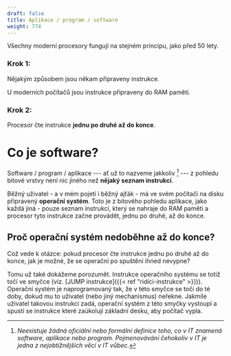 ```yaml
---
draft: false
title: Aplikace / program / software
weight: 774
---
```


Všechny moderní procesory fungují na stejném principu, jako před 50 lety.

### **Krok 1:** 

Nějakým způsobem jsou někam připraveny instrukce.

U moderních počítačů jsou instrukce připraveny do RAM paměti.

### **Krok 2:** 

Procesor čte instrukce **jednu po druhé až do konce**.

# Co je software?

Software / program / aplikace --- ať už to nazveme jakkoliv [^b] --- z pohledu bitové vrstvy není nic jiného než **nějaký seznam instrukcí**.

Běžný uživatel - a v mém pojetí i běžný ajťák - má ve svém počítači na disku připravený **operační systém**. Toto je z bitového pohledu aplikace, jako každá jiná - pouze seznam instrukcí, který se nahraje do RAM paměti a procesor tyto instrukce začne provádět, jednu po druhé, až do konce.

## Proč operační systém nedoběhne až do konce?

Což vede k otázce: pokud procesor čte instrukce jednu po druhé až do konce, jak je možné, že se operační po spuštění ihned nevypne?

Tomu už také dokážeme porozumět. Instrukce operačního systému se totiž točí ve smyčce (viz. [JUMP instrukce]({{< ref "ridici-instrukce" >}})). Operační systém je naprogramovaný tak, že v této smyčce se točí do té doby, dokud mu to uživatel (nebo jiný mechanismus) neřekne. Jakmile uživatel takovou instrukci zadá, operační systém z této smyčky vystoupí a spustí se instrukce které zaúkolují základní desku, aby počítač vypla.

[^b]: *Neexistuje žádná oficiální nebo formální definice toho, co v IT znamená software, aplikace nebo program. Pojmenovávání čehokoliv v IT je jedna z nejobtížnějších věcí v IT vůbec.*